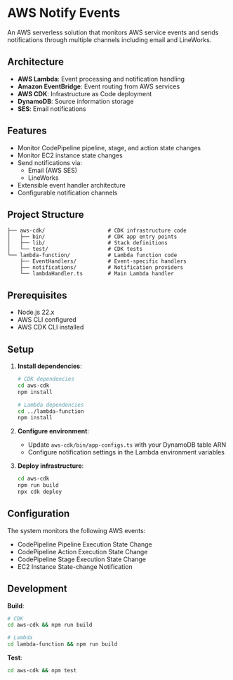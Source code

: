 # AWS Notify Events

An AWS serverless solution that monitors AWS service events and sends notifications through multiple channels including email and LineWorks.

## Architecture

- **AWS Lambda**: Event processing and notification handling
- **Amazon EventBridge**: Event routing from AWS services
- **AWS CDK**: Infrastructure as Code deployment
- **DynamoDB**: Source information storage
- **SES**: Email notifications

## Features

- Monitor CodePipeline pipeline, stage, and action state changes
- Monitor EC2 instance state changes
- Send notifications via:
  - Email (AWS SES)
  - LineWorks
- Extensible event handler architecture
- Configurable notification channels

## Project Structure

```
├── aws-cdk/                    # CDK infrastructure code
│   ├── bin/                    # CDK app entry points
│   ├── lib/                    # Stack definitions
│   └── test/                   # CDK tests
└── lambda-function/            # Lambda function code
    ├── EventHandlers/          # Event-specific handlers
    ├── notifications/          # Notification providers
    └── lambdaHandler.ts        # Main Lambda handler
```

## Prerequisites

- Node.js 22.x
- AWS CLI configured
- AWS CDK CLI installed

## Setup

1. **Install dependencies**:
   ```bash
   # CDK dependencies
   cd aws-cdk
   npm install
   
   # Lambda dependencies
   cd ../lambda-function
   npm install
   ```

2. **Configure environment**:
   - Update `aws-cdk/bin/app-configs.ts` with your DynamoDB table ARN
   - Configure notification settings in the Lambda environment variables

3. **Deploy infrastructure**:
   ```bash
   cd aws-cdk
   npm run build
   npx cdk deploy
   ```

## Configuration

The system monitors the following AWS events:
- CodePipeline Pipeline Execution State Change
- CodePipeline Action Execution State Change  
- CodePipeline Stage Execution State Change
- EC2 Instance State-change Notification

## Development

**Build**:
```bash
# CDK
cd aws-cdk && npm run build

# Lambda
cd lambda-function && npm run build
```

**Test**:
```bash
cd aws-cdk && npm test
```